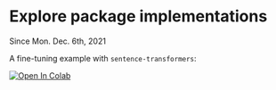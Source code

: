 # Explore package implementations 
Since Mon. Dec. 6th, 2021 


A fine-tuning example with `sentence-transformers`:

[![Open In Colab](https://colab.research.google.com/assets/colab-badge.svg)](https://colab.research.google.com/github/StefanHeng/Unified-Encoder/blob/master/explore_package/explore_sentence_transformers.ipynb?authuser=1)


